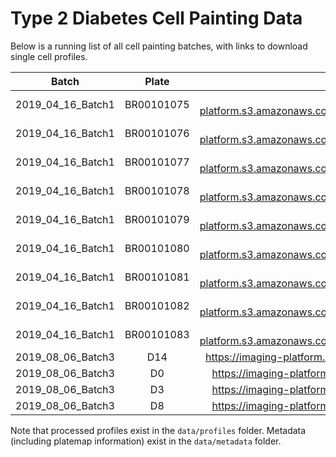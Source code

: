 # Type 2 Diabetes Cell Painting Data

Below is a running list of all cell painting batches, with links to download single cell profiles.

| Batch | Plate | URL |
| :---: | :---: | :-: |
| 2019_04_16_Batch1 | BR00101075 | https://imaging-platform.s3.amazonaws.com/projects/2018_04_12_T2D_V2F_Saadat_Broad/workspace/backend/2019_04_16_Batch1/BR00101075/BR00101075.sqlite |
| 2019_04_16_Batch1 | BR00101076 | https://imaging-platform.s3.amazonaws.com/projects/2018_04_12_T2D_V2F_Saadat_Broad/workspace/backend/2019_04_16_Batch1/BR00101076/BR00101076.sqlite |
| 2019_04_16_Batch1 | BR00101077 | https://imaging-platform.s3.amazonaws.com/projects/2018_04_12_T2D_V2F_Saadat_Broad/workspace/backend/2019_04_16_Batch1/BR00101077/BR00101077.sqlite |
| 2019_04_16_Batch1 | BR00101078 | https://imaging-platform.s3.amazonaws.com/projects/2018_04_12_T2D_V2F_Saadat_Broad/workspace/backend/2019_04_16_Batch1/BR00101078/BR00101078.sqlite |
| 2019_04_16_Batch1 | BR00101079 | https://imaging-platform.s3.amazonaws.com/projects/2018_04_12_T2D_V2F_Saadat_Broad/workspace/backend/2019_04_16_Batch1/BR00101079/BR00101079.sqlite |
| 2019_04_16_Batch1 | BR00101080 | https://imaging-platform.s3.amazonaws.com/projects/2018_04_12_T2D_V2F_Saadat_Broad/workspace/backend/2019_04_16_Batch1/BR00101080/BR00101080.sqlite |
| 2019_04_16_Batch1 | BR00101081 | https://imaging-platform.s3.amazonaws.com/projects/2018_04_12_T2D_V2F_Saadat_Broad/workspace/backend/2019_04_16_Batch1/BR00101081/BR00101081.sqlite |
| 2019_04_16_Batch1 | BR00101082 | https://imaging-platform.s3.amazonaws.com/projects/2018_04_12_T2D_V2F_Saadat_Broad/workspace/backend/2019_04_16_Batch1/BR00101082/BR00101082.sqlite |
| 2019_04_16_Batch1 | BR00101083 | https://imaging-platform.s3.amazonaws.com/projects/2018_04_12_T2D_V2F_Saadat_Broad/workspace/backend/2019_04_16_Batch1/BR00101083/BR00101083.sqlite |
| 2019_08_06_Batch3 | D14 | https://imaging-platform.s3.amazonaws.com/projects/2018_04_12_T2D_V2F_Saadat_Broad/workspace/backend/2019_08_06_Batch3/D14/D14.sqlite |
| 2019_08_06_Batch3 | D0 | https://imaging-platform.s3.amazonaws.com/projects/2018_04_12_T2D_V2F_Saadat_Broad/workspace/backend/2019_08_06_Batch3/D0/D0.sqlite |
| 2019_08_06_Batch3 | D3 | https://imaging-platform.s3.amazonaws.com/projects/2018_04_12_T2D_V2F_Saadat_Broad/workspace/backend/2019_08_06_Batch3/D3/D3.sqlite |
| 2019_08_06_Batch3 | D8 | https://imaging-platform.s3.amazonaws.com/projects/2018_04_12_T2D_V2F_Saadat_Broad/workspace/backend/2019_08_06_Batch3/D8/D8.sqlite |

Note that processed profiles exist in the `data/profiles` folder.
Metadata (including platemap information) exist in the `data/metadata` folder.
